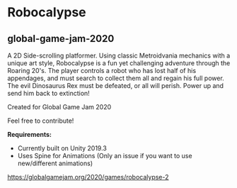 
# Robocalypse
## global-game-jam-2020


A 2D Side-scrolling platformer. Using classic Metroidvania mechanics with a unique art style, Robocalypse is a fun yet challenging adventure through the Roaring 20's. The player controls a robot who has lost half of his appendages, and must search to collect them all and regain his full power. The evil Dinosaurus Rex must be defeated, or all will perish. Power up and send him back to extinction!

Created for Global Game Jam 2020

Feel free to contribute!

**Requirements:**
- Currently built on Unity 2019.3
- Uses Spine for Animations (Only an issue if you want to use new/different animations)

https://globalgamejam.org/2020/games/robocalypse-2
